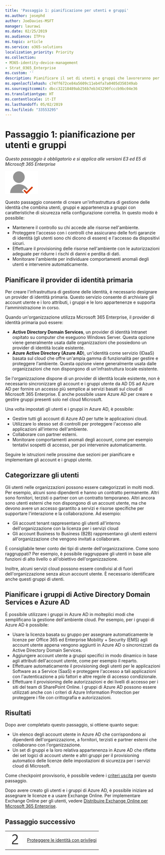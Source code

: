 ```yaml
---
title: 'Passaggio 1: pianificazione per utenti e gruppi'
ms.author: josephd
author: JoeDavies-MSFT
manager: laurawi
ms.date: 02/25/2019
ms.audience: ITPro
ms.topic: article
ms.service: o365-solutions
localization_priority: Priority
ms.collection:
- M365-identity-device-management
- Strat_O365_Enterprise
ms.custom: ''
description: Pianificare il set di utenti e gruppi che lavoreranno per l'organizzazione.
ms.openlocfilehash: c74ff672ce84a5609c11eb4fa7a0405d350349ab
ms.sourcegitcommit: dbcc32218489ab256b7eb343290fcccb9bc04e36
ms.translationtype: HT
ms.contentlocale: it-IT
ms.lasthandoff: 05/02/2019
ms.locfileid: "33553295"
---
```

# <a name="step-1-plan-for-users-and-groups"></a>Passaggio 1: pianificazione per utenti e gruppi

*Questo passaggio è obbligatorio e si applica alle versioni E3 ed E5 di Microsoft 365 Enterprise*

![](./media/deploy-foundation-infrastructure/identity_icon-small.png)

Questo passaggio consente di creare un'infrastruttura di gestione delle identità che combina utenti, gruppi e appartenenza a gruppi con caratteristiche di sicurezza nella configurazione corretta. In questo modo è possibile:

- Mantenere il controllo su chi accede alle risorse nell'ambiente.
- Proteggere l'accesso con i controlli che assicurano delle forti garanzie di identità (gli utenti sono chi dicono di essere) e l'accesso da dispositivi sicuri.
- Effettuare il provisioning delle risorse nell'ambiente con le autorizzazioni adeguate per ridurre i rischi di danni e perdita di dati. 
- Monitorare l'ambiente per individuare comportamenti anomali degli utenti e intervenire automaticamente.

## <a name="plan-your-primary-identity-provider"></a>Pianificare il provider di identità primaria

Per creare l'infrastruttura di gestione delle identità, è necessario designare un provider di identità primaria. Questo servizio consente di archiviare gli account utente e i loro attributi, i gruppi e le loro appartenenze e supporta l'amministrazione in corso.

Quando un'organizzazione utilizza Microsoft 365 Enterprise, il provider di identità primaria può essere:

- **Active Directory Domain Services**, un provider di identità Intranet ospitato su computer che eseguono Windows Server. Questa opzione viene generalmente usata dalle organizzazioni che possiedono un provider di identità locale esistente.
- **Azure Active Directory (Azure AD**), un'identità come servizio (IDaaS) basata sul cloud che offre un'ampia gamma di funzionalità per gestire e proteggere l'ambiente. Questa opzione viene generalmente usata dalle organizzazioni che non dispongono di un'infrastruttura locale esistente.

Se l'organizzazione dispone di un provider di identità locale esistente, non è necessario sincronizzare gli account e i gruppi utente da AD DS ad Azure AD per fornire un accesso più semplice ai servizi basati sul cloud di Microsoft 365 Enterprise. È anche possibile usare Azure AD per creare e gestire gruppi presenti solo nel cloud Microsoft.

Una volta impostati gli utenti e i gruppi in Azure AD, è possibile:

- Gestire tutti gli account di Azure AD per tutte le applicazioni cloud. 
- Utilizzare lo stesso set di controlli per proteggere l'accesso alle applicazioni all'interno dell'ambiente.
- Collaborare con partner esterni.
- Monitorare comportamenti anomali degli account, come per esempio tentativi sospetti di accesso, per poi intervenire automaticamente.

Seguire le istruzioni nelle prossime due sezioni per pianificare e implementare gli account e i gruppi utente.

## <a name="categorize-your-users"></a>Categorizzare gli utenti
Gli utenti nelle organizzazioni possono essere categorizzati in molti modi. Per esempio, alcuni sono dipendenti e hanno un contratto permanente. Altri sono fornitori, terzisti o partner con un contratto temporaneo. Altri ancora sono utenti esterni che non dispongono di un account utente, ma che devono avere un accesso garantito a servizi e risorse specifiche per supportare l'interazione e la collaborazione. Ad esempio:

- Gli account tenant rappresentano gli utenti all'interno dell'organizzazione con la licenza per i servizi cloud
- Gli account Business to Business (B2B) rappresentano gli utenti esterni all'organizzazione che vengono invitati a collaborare.

È consigliabile tener conto dei tipi di utente dell'organizzazione. Come sono raggruppati? Per esempio, è possibile raggruppare gli utenti in base alle funzioni di alto livello o all'obiettivo dell'organizzazione.

Inoltre, alcuni servizi cloud possono essere condivisi al di fuori dell'organizzazione senza alcun account utente. È necessario identificare anche questi gruppi di utenti.

## <a name="plan-for-ad-ds-and-azure-ad-groups"></a>Pianificare i gruppi di Active Directory Domain Services e Azure AD

È possibile utilizzare i gruppi in Azure AD in molteplici modi che semplificano la gestione dell'ambiente cloud. Per esempio, per i gruppi di Azure AD è possibile:

- Usare la licenza basata su gruppo per assegnare automaticamente le licenze per Office 365 ed Enterprise Mobility + Security (EMS) agli account utente appena vengono aggiunti in Azure AD o sincronizzati da Active Directory Domain Services. 
- Aggiungere account utente a gruppi specifici in modo dinamico in base agli attributi dell'account utente, come per esempio il reparto.  
- Effettuare automaticamente il provisioning degli utenti per le applicazioni Software as a Service (SaaS) e proteggere l'accesso a tali applicazioni con l'autenticazione a più fattori e altre regole di accesso condizionale.
- Effettuare il provisioning delle autorizzazioni e dei livelli di accesso per i siti del team di SharePoint Online. I gruppi di Azure AD possono essere utilizzati anche con i criteri di Azure Information Protection per proteggere i file con crittografia e autorizzazioni. 

## <a name="results"></a>Risultati

Dopo aver completato questo passaggio, si ottiene quanto segue:

- Un elenco degli account utente in Azure AD che corrispondono ai dipendenti dell'organizzazione, a fornitori, terzisti e partner esterni che collaborano con l'organizzazione.
- Un set di gruppi e la loro relativa appartenenza in Azure AD che riflette dei set logici di account utente e altri gruppi per il provisioning automatico delle licenze delle impostazioni di sicurezza per i servizi cloud di Microsoft.

Come checkpoint provvisorio, è possibile vedere i [criteri uscita](identity-exit-criteria.md#crit-identity-user-groups) per questo passaggio.

Dopo avere creato gli utenti e i gruppi di Azure AD, è possibile iniziare ad assegnare le licenze e a usare Exchange Online. Per implementare Exchange Online per gli utenti, vedere [Distribuire Exchange Online per Microsoft 365 Enterprise](exchangeonline-workload.md).

## <a name="next-step"></a>Passaggio successivo

|||
|:-------|:-----|
|![](./media/stepnumbers/Step2.png)| [Proteggere le identità con privilegi](identity-designate-protect-admin-accounts.md) |

